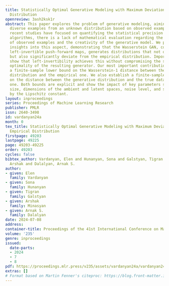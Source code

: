 ```yaml
---
title: Statistically Optimal Generative Modeling with Maximum Deviation from the Empirical
  Distribution
openreview: 3ash2ksk1r
abstract: This paper explores the problem of generative modeling, aiming to simulate
  diverse examples from an unknown distribution based on observed examples. While
  recent studies have focused on quantifying the statistical precision of popular
  algorithms, there is a lack of mathematical evaluation regarding the non-replication
  of observed examples and the creativity of the generative model. We present theoretical
  insights into this aspect, demonstrating that the Wasserstein GAN, constrained to
  left-invertible push-forward maps, generates distributions that not only avoid replication
  but also significantly deviate from the empirical distribution. Importantly, we
  show that left-invertibility achieves this without compromising the statistical
  optimality of the resulting generator. Our most important contribution provides
  a finite-sample lower bound on the Wasserstein-1 distance between the generative
  distribution and the empirical one. We also establish a finite-sample upper bound
  on the distance between the generative distribution and the true data-generating
  one. Both bounds are explicit and show the impact of key parameters such as sample
  size, dimensions of the ambient and latent spaces, noise level, and smoothness measured
  by the Lipschitz constant.
layout: inproceedings
series: Proceedings of Machine Learning Research
publisher: PMLR
issn: 2640-3498
id: vardanyan24a
month: 0
tex_title: Statistically Optimal Generative Modeling with Maximum Deviation from the
  Empirical Distribution
firstpage: 49203
lastpage: 49225
page: 49203-49225
order: 49203
cycles: false
bibtex_author: Vardanyan, Elen and Hunanyan, Sona and Galstyan, Tigran and Minasyan,
  Arshak and Dalalyan, Arnak S.
author:
- given: Elen
  family: Vardanyan
- given: Sona
  family: Hunanyan
- given: Tigran
  family: Galstyan
- given: Arshak
  family: Minasyan
- given: Arnak S.
  family: Dalalyan
date: 2024-07-08
address:
container-title: Proceedings of the 41st International Conference on Machine Learning
volume: '235'
genre: inproceedings
issued:
  date-parts:
  - 2024
  - 7
  - 8
pdf: https://proceedings.mlr.press/v235/assets/vardanyan24a/vardanyan24a.pdf
extras: []
# Format based on Martin Fenner's citeproc: https://blog.front-matter.io/posts/citeproc-yaml-for-bibliographies/
---
```

